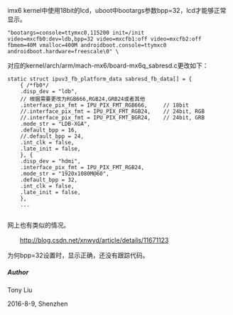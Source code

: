 imx6 kernel中使用18bit的lcd，uboot中bootargs参数bpp=32，lcd才能够正常显示。

```
"bootargs=console=ttymxc0,115200 init=/init video=mxcfb0:dev=ldb,bpp=32 video=mxcfb1:off video=mxcfb2:off fbmem=40M vmalloc=400M androidboot.console=ttymxc0 androidboot.hardware=freescale\0" \
```

对应的kernel/arch/arm/mach-mx6/board-mx6q_sabresd.c更改如下：

```
static struct ipuv3_fb_platform_data sabresd_fb_data[] = {
    { /*fb0*/
    .disp_dev = "ldb",
    // 根据需要更改为RGB666,RGB24,GRB24或者其他
    .interface_pix_fmt = IPU_PIX_FMT_RGB666,     // 18bit
    //.interface_pix_fmt = IPU_PIX_FMT_RGB24,    // 24bit, RGB
    //.interface_pix_fmt = IPU_PIX_FMT_BGR24,    // 24bit, GRB
    .mode_str = "LDB-XGA",
    .default_bpp = 16,
    //.default_bpp = 24,
    .int_clk = false,
    .late_init = false,
    }, { 
    .disp_dev = "hdmi",
    .interface_pix_fmt = IPU_PIX_FMT_RGB24,
    .mode_str = "1920x1080M@60",
    .default_bpp = 32,
    .int_clk = false,
    .late_init = false,
    }, 
    ... 


```

网上也有类似的情况。

　　http://blog.csdn.net/xnwyd/article/details/11671123

为何bpp=32设置时，显示正确，还没有跟踪代码。

##### Author

Tony Liu

2016-8-9, Shenzhen